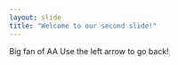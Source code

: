 ```yaml
---
layout: slide
title: "Welcome to our second slide!"
---
```

Big fan of AA
Use the left arrow to go back!

